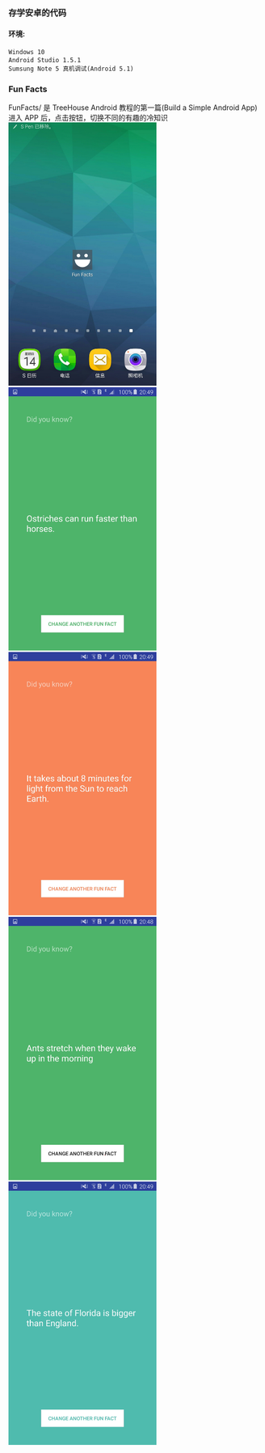 ### 存学安卓的代码

#### 环境:

    Windows 10
    Android Studio 1.5.1
    Sumsung Note 5 真机调试(Android 5.1)

### Fun Facts
FunFacts/ 是 TreeHouse Android 教程的第一篇(Build a Simple Android App)<br/>
进入 APP 后，点击按钮，切换不同的有趣的冷知识<br/>
<img src="ImageForREADME.MD/1.jpg" width="293">
<img src="ImageForREADME.MD/2.jpg" width="293">
<img src="ImageForREADME.MD/3.jpg" width="293">
<img src="ImageForREADME.MD/4.jpg" width="293">
<img src="ImageForREADME.MD/5.jpg" width="293">

